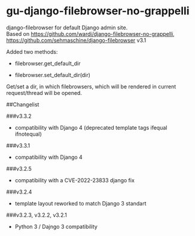 gu-django-filebrowser-no-grappelli
==================================

django-filebrowser for default Django admin site.  
Based on https://github.com/wardi/django-filebrowser-no-grappelli,
https://github.com/sehmaschine/django-filebrowser v3.1 

Added two methods:

- filebrowser.get_default_dir

- filebrowser.set_default_dir(dir)

Get/set a dir, in which filebrowsers, which will be rendered in current request/thread will be opened.

##Changelist

###v3.3.2
- compatibility with Django 4 (deprecated template tags ifequal ifnotequal)

###v3.3.1
- compatibility with Django 4

###v3.2.5
- compatibility with a CVE-2022-23833 django fix

###v3.2.4 
- template layout reworked to match Django 3 standart

###v3.2.3, v3.2.2, v3.2.1 
- Python 3 / Dajngo 3 compatibility 
